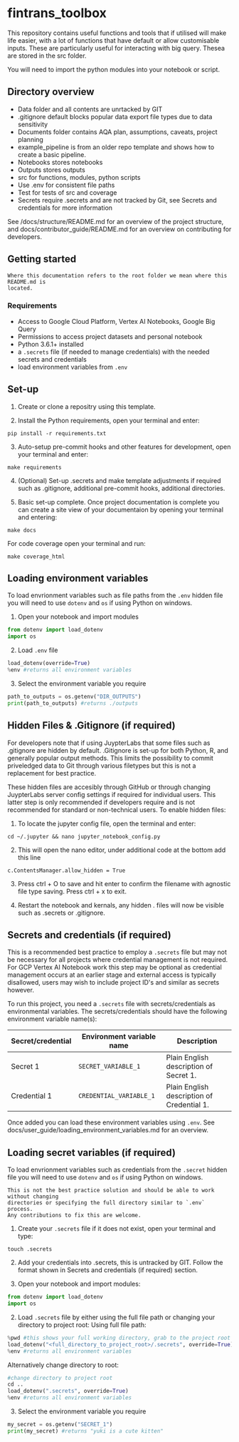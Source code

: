 # fintrans_toolbox

This repository contains useful functions and tools that if utilised will make life easier, with a lot of functions that have default or allow customisable inputs. These are particularly useful for interacting with big query. Thesea are stored in the src folder.

You will need to import the python modules into your notebook or script.



## Directory overview
- Data folder and all contents are unrtacked by GIT
- .gitignore default blocks popular data export file types due to data sensitivity
- Documents folder contains AQA plan, assumptions, caveats, project planning
- example_pipeline is from an older repo template and shows how to create a basic pipeline.
- Notebooks stores notebooks
- Outputs stores outputs
- src for functions, modules, python scripts
- Use .env for consistent file paths
- Test for tests of src and coverage
- Secrets require .secrets and are not tracked by Git, see Secrets and credentials for more information

See /docs/structure/README.md for an overview of the project structure, and docs/contributor_guide/README.md for an overview on contributing for developers.

## Getting started

```{warning}
Where this documentation refers to the root folder we mean where this README.md is
located.
```

### Requirements

- Access to Google Cloud Platform, Vertex AI Notebooks, Google Big Query
- Permissions to access project datasets and personal notebook
- Python 3.6.1+ installed
- a `.secrets` file (if needed to manage credentials) with the needed secrets and credentials
- load environment variables from `.env`

## Set-up

1) Create or clone a repositry using this template.

2) Install the Python requirements, open your terminal and enter:

```shell
pip install -r requirements.txt
```

3) Auto-setup pre-commit hooks and other features for development, open your terminal and enter:

```shell
make requirements
```

4) (Optional) Set-up .secrets and make template adjustments if required such as .gitignore, additional pre-commit hooks, additional directories.

5) Basic set-up complete. Once project documentation is complete you can create a site view of your documentaion by opening your terminal and entering:

```shell
make docs
```
  For code coverage open your terminal and run:

```shell
make coverage_html
```

## Loading environment variables

To load envrionment variables such as file paths from the `.env` hidden file you will need to use `dotenv` and `os` if using Python on windows.

1) Open your notebook and import modules
```python
from dotenv import load_dotenv
import os
```
2) Load `.env` file
```python
load_dotenv(override=True)
%env #returns all environment variables
```
3) Select the environment variable you require
```python
path_to_outputs = os.getenv("DIR_OUTPUTS")
print(path_to_outputs) #returns ./outputs
```

## Hidden Files & .Gitignore (if required)

For developers note that if using JuypterLabs that some files such as .gitignore are hidden by default. .Gitignore is set-up for both Python, R, and generally popular output methods. This limits the possibility to commit priveledged data to Git through various filetypes but this is not a replacement for best practice.

These hidden files are accesibly through GitHub or through changing JuypterLabs server config settings if required for individual users. This latter step is only recommended if developers require and is not recommended for standard or non-technical users. To enable hidden files:
1) To locate the jupyter config file, open the terminal and enter:
```shell
cd ~/.jupyter && nano jupyter_notebook_config.py
```
2) This will open the nano editor, under additional code at the bottom add this line
```shell
c.ContentsManager.allow_hidden = True
```
3) Press ctrl + O to save and hit enter to confirm the filename with agnostic file type saving. Press ctrl + x to exit.

4) Restart the notebook and kernals, any hidden . files will now be visible such as .secrets or .gitignore.

## Secrets and credentials (if required)

This is a recommended best practice to employ a `.secrets` file but may not be necessary for all projects where credential management is not required. For GCP Vertex AI Notebook work this step may be optional as credential management occurs at an earlier stage and external access is typically disallowed, users may wish to include project ID's and similar as secrets however.

To run this project, you need a `.secrets` file with secrets/credentials as environmental variables. The
secrets/credentials should have the following environment variable name(s):

| Secret/credential | Environment variable name | Description                                |
|-------------------|---------------------------|--------------------------------------------|
| Secret 1          | `SECRET_VARIABLE_1`       | Plain English description of Secret 1.     |
| Credential 1      | `CREDENTIAL_VARIABLE_1`   | Plain English description of Credential 1. |

Once added you can load these environment variables using `.env`. See docs/user_guide/loading_environment_variables.md for an overview.

## Loading secret variables (if required)

To load envrionment variables such as credentials from the `.secret` hidden file you will need to use `dotenv` and `os` if using Python on windows.

```{warning}
This is not the best practice solution and should be able to work without changing
directories or specifying the full directory similar to `.env` process.
Any contributions to fix this are welcome.
```

1) Create your `.secrets` file if it does not exist, open your terminal and type:
```shell
touch .secrets
```
2) Add your credentials into .secrets, this is untracked by GIT. Follow the format shown in Secrets and credentials (if required) section.

3) Open your notebook and import modules:
```python
from dotenv import load_dotenv
import os
```
2) Load `.secrets` file by either using the full file path or changing your directory to project root:
Using full file path:
```python
%pwd #this shows your full working directory, grab to the project root
load_dotenv("<full_directory_to_project_root>/.secrets", override=True)
%env #returns all environment variables
```

Alternatively change directory to root:
```python
#change directory to project root
cd ..
load_dotenv(".secrets", override=True)
%env #returns all environment variables
```
3) Select the environment variable you require
```python
my_secret = os.getenv("SECRET_1")
print(my_secret) #returns "yuki is a cute kitten"
```
